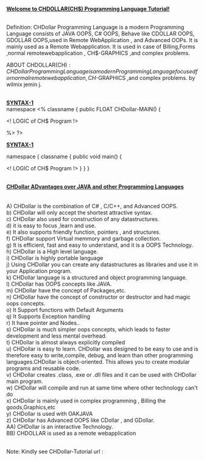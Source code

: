 <U><B>Welcome to CHDOLLAR(CH$) Programming Language Tutorial!</b></u>

<BR>
Definition: CHDollar Programming Language is a modern Programming Language consists of JAVA OOPS, C# OOPS, Behave like CDOLLAR OOPS, GDOLLAR OOPS,used in Remote WebApplication , and Advanced OOPs. It is mainly used as a Remote Webapplication. It is used in case of Billing,Forms ,normal remotewebapplication , CH$-GRAPHICS ,and complex problems.


ABOUT CHDOLLAR(CH$): CHDollar Programming Language is a modern Programming Language focused for normal remotewebapplication , CH$-GRAPHICS ,and complex problems. by wilmix jemin j.

<BR>
<U><B>SYNTAX-1</b></u>
 <BR>

<CHDollar>
<PACK> namespace
<%
 <CLASS> classname
 {
 public FLOAT CHDollar-MAIN()
 {

 
<! LOGIC  of CH$ Program !>


%>
?>
<BR>
 
<U><B>SYNTAX-1</b></u>
<BR>

<CHSAUCER>
<PACK> namespace
{
 <CLASS> classname
 {
 public void main()
 {
 
<! LOGIC  of CH$ Program !>
}
}
}
</CHSAUCER>
  
<BR> <U><B>CHDollar ADvantages over JAVA and other Programming Languages </b></u>
<BR><BR><BR>
A) CHDollar is the combination of C# , C/C++, and Advanced OOPS.<BR>
b) CHDollar will only accept the shortest attractive syntax.<BR>
c) CHDollar also used for construction of any datastructures.<BR>
d) it is easy to focus ,learn and use.<BR>
e) It also supports friendly function, pointers , and structures.<BR>
f) CHDollar support Virtual memmory and garbage collection.<BR>
g) It is efficient, fast and easy to understand, and it is a OOPS Technology.<BR>
h) CHDollar is a High level language.<BR>
i) CHDollar is highly portable language<BR>
j) Using CHDollar you can create any datastructures as libraries and use it in your Application program.<BR>
k) CHDollar language is a structured and object programming language.<BR>
l) CHDollar has OOPS concepts like JAVA.<BR>
m) CHDollar have the concept of Packages,etc.<BR>
n) CHDollar have the concept of constructor or destructor and had magic oops concepts.<BR>
o) It Support functions with Default Arguments<BR>
q) It Supports Exception handling<BR>
r) It have pointer and Nodes..<BR>
s) CHDollar is much simpler oops concepts, which leads to faster development and less mental overhead.<BR>
t) CHDollar is almost always explicitly compiled<BR>
u) CHDollar is easy to learn. CHDollar was designed to be easy to use and is therefore easy to write,compile, debug, and learn than other programming languages.CHDollar is object-oriented. This allows you to create modular programs and reusable code.<BR>
v) CHDollar creates .class, .exe or .dll files and it can be used with CHDollar main program. <BR>
w) CHDollar will compile and run at same time where other technology can't do<BR>
x) CHDollar is mainly used in complex programming , Billing the goods,Graphics,etc<BR>
y) CHDollar is used with OAKJAVA<BR>
z) CHDollar has Advanced OOPS like CDollar , and GDollar.<BR>
AA) CHDollar is an interactive Technology.<BR>
BB) CHDOLLAR is used as a remote webapplication<BR>


<BR>  Note:  Kindly  see  CHDollar-Tutorial  url  :
 <BR>
